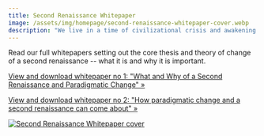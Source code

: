 ```yaml
---
title: Second Renaissance Whitepaper
image: /assets/img/homepage/second-renaissance-whitepaper-cover.webp
description: "We live in a time of civilizational crisis and awakening - a second renaissance. This whitepaper sets out in detail what is a second renaissance would be and why it matters."
---
```


<p className="sm:text-xl">Read our full whitepapers setting out the core thesis and theory of change of a second renaissance -- what it is and why it is important.</p>

<a className="btn btn-blue sm:text-lg no-underline" target="_blank" href="/assets/second-renaissance-whitepaper.pdf">View and download whitepaper no 1: "What and Why of a Second Renaissance and Paradigmatic Change" &raquo;</a>

<a className="btn btn-blue sm:text-lg no-underline" target="_blank" href="/assets/second-renaissance-how-whitepaper-2.pdf">View and download whitepaper no 2: "How paradigmatic change and a second renaissance can come about" &raquo;</a>


<a href="/assets/second-renaissance-whitepaper.pdf"><img src="/assets/img/homepage/second-renaissance-whitepaper-cover.webp" alt="Second Renaissance Whitepaper cover" /></a>
